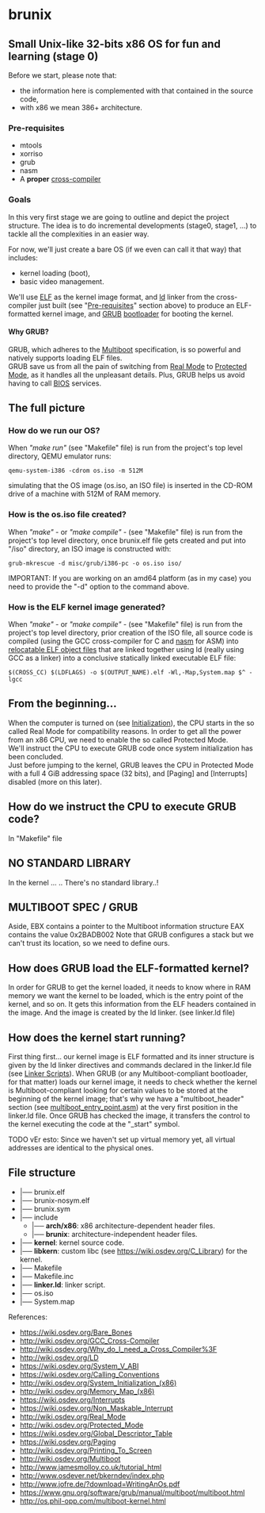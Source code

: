 # brunix
## Small Unix-like 32-bits x86 OS for fun and learning (stage 0)

Before we start, please note that:
* the information here is complemented with that contained in the source code,
* with x86 we mean 386+ architecture.

### Pre-requisites
* mtools
* xorriso
* grub
* nasm
* A <b>proper</b> [cross-compiler](http://wiki.osdev.org/GCC_Cross-Compiler)

### Goals

In this very first stage we are going to outline and depict the project structure. The idea is to do incremental
developments (stage0, stage1, ...) to tackle all the complexities in an easier way.

For now, we'll just create a bare OS (if we even can call it that way) that includes:
* kernel loading (boot),
* basic video management.

We'll use [ELF](http://wiki.osdev.org/ELF) as the kernel image format, and [ld](http://wiki.osdev.org/LD) linker from the
cross-compiler just built (see "[Pre-requisites](#Pre-requisites)" section above) to produce an ELF-formatted kernel image,
and [GRUB](https://wiki.osdev.org/GRUB) [bootloader](https://wiki.osdev.org/Bootloader) for booting the kernel.

#### Why GRUB?

GRUB, which adheres to the [Multiboot](http://wiki.osdev.org/Multiboot) specification, is so powerful and natively
supports loading ELF files.\
GRUB save us from all the pain of switching from [Real Mode](http://wiki.osdev.org/Real_Mode) to
[Protected Mode](http://wiki.osdev.org/Protected_Mode), as it handles all the unpleasant details. Plus, GRUB helps us
avoid having to call [BIOS](https://wiki.osdev.org/BIOS) services.


## The full picture

### How do we run our OS?

When <i>"make run"</i> (see "Makefile" file) is run from the project's top level directory, QEMU emulator runs:

	qemu-system-i386 -cdrom os.iso -m 512M

simulating that the OS image (os.iso, an ISO file) is inserted in the CD-ROM drive of a machine with 512M of RAM memory.

### How is the os.iso file created?

When <i>"make"</i> - or <i>"make compile"</i> - (see "Makefile" file) is run from the project's top level directory, once brunix.elf file
gets created and put into "/iso" directory, an ISO image is constructed with:

	grub-mkrescue -d misc/grub/i386-pc -o os.iso iso/

IMPORTANT: If you are working on an amd64 platform (as in my case) you need to provide the "-d" option to the command above.

### How is the ELF kernel image generated?

When <i>"make"</i> - or <i>"make compile"</i> - (see "Makefile" file) is run from the project's top level directory, prior creation of the ISO
file, all source code is compiled (using the GCC cross-compiler for C and [nasm](http://wiki.osdev.org/NASM) for ASM) into
[relocatable ELF object files](http://wiki.osdev.org/Object_Files) that are linked together using ld (really using GCC
as a linker) into a conclusive statically linked executable ELF file:

    $(CROSS_CC) $(LDFLAGS) -o $(OUTPUT_NAME).elf -Wl,-Map,System.map $^ -lgcc

## From the beginning...

When the computer is turned on (see [Initialization](http://wiki.osdev.org/System_Initialization_(x86))), the CPU starts
in the so called Real Mode for compatibility reasons. In order to get all the power from an x86 CPU, we need to enable
the so called Protected Mode.\
We'll instruct the CPU to execute GRUB code once system initialization has been concluded.\
Just before jumping to the kernel, GRUB leaves the CPU in Protected Mode with a full 4 GiB addressing space (32 bits),
and [Paging] and [Interrupts] disabled (more on this later).


## How do we instruct the CPU to execute GRUB code?

In "Makefile" file

## NO STANDARD LIBRARY

In the kernel ... .. There's no standard library..!


## MULTIBOOT SPEC / GRUB

Aside,
EBX contains a pointer to the Multiboot information structure
EAX contains the value 0x2BADB002
Note that GRUB configures a stack but we can't trust its location, so we need to define ours.


## How does GRUB load the ELF-formatted kernel?

In order for GRUB to get the kernel loaded, it needs to know where in RAM
memory we want the kernel to be loaded, which is the entry point of the kernel,
and so on. It gets this information from the ELF headers contained in the
image. And the image
is created by the ld linker. (see linker.ld file)

## How does the kernel start running?
First thing first... our kernel image is ELF formatted and its inner structure is given by the ld linker directives and commands declared in the linker.ld file (see [Linker Scripts](http://wiki.osdev.org/Linker_Scripts)).
When GRUB (or any Multiboot-compliant bootloader, for that matter) loads our kernel image, it needs to check whether the kernel is Multiboot-compliant looking for certain values to be stored at the beginning of the kernel image; that's why we have a "multiboot_header" section (see [multiboot_entry_point.asm](/kernel/multiboot_entry_point.asm)) at the very first position in the linker.ld file.
Once GRUB has checked the image, it transfers the control to the kernel executing the code at the "_start" symbol.  


TODO vEr esto: Since we haven't set up virtual memory yet, all virtual addresses are identical to the physical ones.


## File structure

 * |── brunix.elf
 * |── brunix-nosym.elf
 * |── brunix.sym
 * |── include
   * |── **arch/x86**: x86 architecture-dependent header files.
   * |── **brunix**: architecture-independent header files.
 * |── **kernel**: kernel source code.
 * |── **libkern**: custom libc (see https://wiki.osdev.org/C_Library) for the kernel.
 * |── Makefile
 * |── Makefile.inc
 * |── **linker.ld**: linker script.
 * |── os.iso
 * |── System.map



References:

* https://wiki.osdev.org/Bare_Bones
* http://wiki.osdev.org/GCC_Cross-Compiler
* http://wiki.osdev.org/Why_do_I_need_a_Cross_Compiler%3F
* http://wiki.osdev.org/LD
* https://wiki.osdev.org/System_V_ABI
* https://wiki.osdev.org/Calling_Conventions
* http://wiki.osdev.org/System_Initialization_(x86)
* http://wiki.osdev.org/Memory_Map_(x86)
* https://wiki.osdev.org/Interrupts
* https://wiki.osdev.org/Non_Maskable_Interrupt
* http://wiki.osdev.org/Real_Mode
* http://wiki.osdev.org/Protected_Mode
* https://wiki.osdev.org/Global_Descriptor_Table
* https://wiki.osdev.org/Paging
* http://wiki.osdev.org/Printing_To_Screen
* http://wiki.osdev.org/Multiboot
* http://www.jamesmolloy.co.uk/tutorial_html
* http://www.osdever.net/bkerndev/index.php
* http://www.jofre.de/?download=WritingAnOs.pdf
* https://www.gnu.org/software/grub/manual/multiboot/multiboot.html
* http://os.phil-opp.com/multiboot-kernel.html
